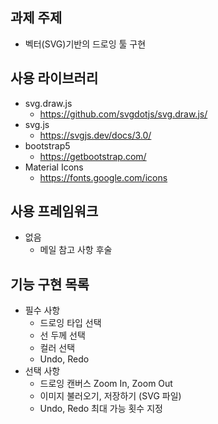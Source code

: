 ## 과제 주제

- 벡터(SVG)기반의 드로잉 툴 구현

## 사용 라이브러리

- svg.draw.js
  - https://github.com/svgdotjs/svg.draw.js/
- svg.js
  - https://svgjs.dev/docs/3.0/
- bootstrap5
  - https://getbootstrap.com/
- Material Icons
  - https://fonts.google.com/icons

## 사용 프레임워크

- 없음
  - 메일 참고 사항 후술

## 기능 구현 목록

- 필수 사항
  - 드로잉 타입 선택
  - 선 두께 선택
  - 컬러 선택
  - Undo, Redo
- 선택 사항
  - 드로잉 캔버스 Zoom In, Zoom Out
  - 이미지 불러오기, 저장하기 (SVG 파일)
  - Undo, Redo 최대 가능 횟수 지정
